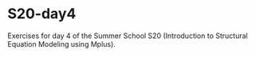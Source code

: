 # S20-day4
Exercises for day 4 of the Summer School S20 (Introduction to Structural Equation Modeling using Mplus). 

